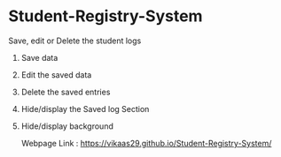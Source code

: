 # Student-Registry-System
Save, edit or Delete the student logs

1. Save data
2. Edit the saved data
3. Delete the saved entries
4. Hide/display the Saved log Section
5. Hide/display background

   Webpage Link : https://vikaas29.github.io/Student-Registry-System/
